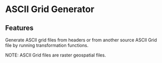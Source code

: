 # ASCII Grid Generator

## Features

Generate ASCII grid files from headers or from another source ASCII Grid file by running transformation functions.

NOTE: ASCII Grid files are raster geospatial files.
